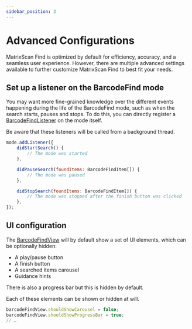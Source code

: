 ```yaml
---
sidebar_position: 3
---
```


# Advanced Configurations

MatrixScan Find is optimized by default for efficiency, accuracy, and a seamless user experience. However, there are multiple advanced settings available to further customize MatrixScan Find to best fit your needs.

## Set up a listener on the BarcodeFind mode

You may want more fine-grained knowledge over the different events happening during the life of the BarcodeFind mode, such as when the search starts, pauses and stops. To do this, you can directly register a [BarcodeFindListener](https://docs.scandit.com/data-capture-sdk/react-native/barcode-capture/api/barcode-find-listener.html#interface-scandit.datacapture.barcode.find.IBarcodeFindListener) on the mode itself.

Be aware that these listeners will be called from a background thread.

```js
mode.addListener({
	didStartSearch() {
		// The mode was started
	},

	didPauseSearch(foundItems: BarcodeFindItem[]) {
		// The mode was paused
	},

	didStopSearch(foundItems: BarcodeFindItem[]) {
		// The mode was stopped after the finish button was clicked
	},
});
```

## UI configuration

The [BarcodeFindView](https://docs.scandit.com/data-capture-sdk/react-native/barcode-capture/api/ui/barcode-find-view.html#class-scandit.datacapture.barcode.find.ui.BarcodeFindView) will by default show a set of UI elements, which can be optionally hidden:

- A play/pause button
- A finish button
- A searched items carousel
- Guidance hints

There is also a progress bar but this is hidden by default.

Each of these elements can be shown or hidden at will.

```js
barcodeFindView.shouldShowCarousel = false;
barcodeFindView.shouldShowProgressBar = true;
// …
```
